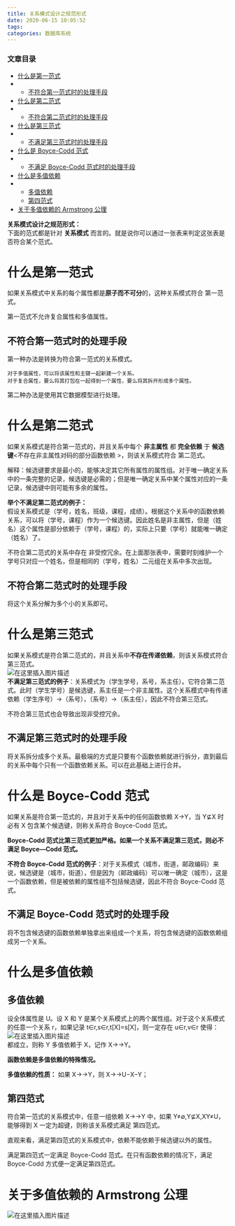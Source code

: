 ```yaml
---
title: 关系模式设计之规范形式
date: 2020-06-15 10:05:52
tags: 
categories: 数据库系统
---
```


<!--more-->

### 文章目录

- [什么是第一范式](#_4)
- - [不符合第一范式时的处理手段](#_9)
- [什么是第二范式](#_17)
- - [不符合第二范式时的处理手段](#_28)
- [什么是第三范式](#_31)
- - [不满足第三范式时的处理手段](#_39)
- [什么是 Boyce-Codd 范式](#_BoyceCodd__44)
- - [不满足 Boyce-Codd 范式时的处理手段](#_BoyceCodd__52)
- [什么是多值依赖](#_55)
- - [多值依赖](#_56)
  - [第四范式](#_67)
- [关于多值依赖的 Armstrong 公理](#_Armstrong__77)

  
**关系模式设计之规范形式：**  
下面的范式都是针对 **关系模式** 而言的。就是说你可以通过一张表来判定这张表是否符合某个范式。

# 什么是第一范式

如果关系模式中关系的每个属性都是**原子而不可分**的，这种关系模式符合 第一范式。

第一范式不允许复合属性和多值属性。

## 不符合第一范式时的处理手段

第一种办法是转换为符合第一范式的关系模式。

```
对于多值属性，可以将该属性和主键一起新建一个关系。
对于复合属性，要么将其打包在一起得到一个属性，要么将其拆开形成多个属性。
```

第二种办法是使用其它数据模型进行处理。

# 什么是第二范式

如果关系模式是符合第一范式的，并且关系中每个 **非主属性** 都 **完全依赖** 于 **候选键**\<不存在非主属性对码的部分函数依赖 >，则该关系模式符合 第二范式。

解释：候选键要求是最小的，能够决定其它所有属性的属性组。对于唯一确定关系中的一条完整的记录，候选键是必需的；但是唯一确定关系中某个属性对应的一条记录，候选键中则可能有多余的属性。

**举个不满足第二范式的例子：**  
假设关系模式是（学号，姓名，班级，课程，成绩）。根据这个关系中的函数依赖关系，可以将（学号，课程）作为一个候选键。因此姓名是非主属性，但是（姓名）这个属性是部分依赖于（学号，课程）的，实际上只要（学号）就能唯一确定（姓名）了。

不符合第二范式的关系中存在 非受控冗余。在上面那张表中，需要时刻维护一个学号只对应一个姓名，但是相同的（学号，姓名）二元组在关系中多次出现。

## 不符合第二范式时的处理手段

将这个关系分解为多个小的关系即可。

# 什么是第三范式

如果关系模式是符合第二范式的，并且关系中**不存在传递依赖**，则该关系模式符合 第三范式。  
![在这里插入图片描述](https://img-blog.csdnimg.cn/2020061509522554.png)  
**不满足第三范式的例子**：关系模式为（学生学号，系号，系主任）。它符合第二范式。此时（学生学号）是候选键，系主任是一个非主属性。这个关系模式中有传递依赖（学生序号）→（系号），（系号）→（系主任），因此不符合第三范式。

不符合第三范式也会导致出现非受控冗余。

## 不满足第三范式时的处理手段

将关系拆分成多个关系。最极端的方式是只要有个函数依赖就进行拆分，直到最后的关系中每个只有一个函数依赖关系。可以在此基础上进行合并。

# 什么是 Boyce-Codd 范式

如果关系是符合第一范式的，并且对于关系中的任何函数依赖 X→Y，当 Y⊈X 时必有 X 包含某个候选键，则称关系符合 Boyce-Codd 范式。

**Boyce-Codd 范式比第三范式更加严格。如果一个关系不满足第三范式，则必不满足 Boyce—Codd 范式。**

**不符合 Boyce-Codd 范式的例子**：对于关系模式（城市，街道，邮政编码）来说，候选键是（城市，街道），但是因为（邮政编码）可以唯一确定（城市），这是一个函数依赖，但是被依赖的属性组不包括候选键，因此不符合 Boyce-Codd 范式。

## 不满足 Boyce-Codd 范式时的处理手段

将不包含候选键的函数依赖单独拿出来组成一个关系，将包含候选键的函数依赖组成另一个关系。

# 什么是多值依赖

## 多值依赖

设全体属性是 U。设 X 和 Y 是某个关系模式上的两个属性组。对于这个关系模式的任意一个关系 r，如果记录 t∈r,s∈r,t\[X\]=s\[X\]，则一定存在 u∈r,v∈r 使得：![在这里插入图片描述](https://img-blog.csdnimg.cn/20200615100210916.png)  
都成立，则称 Y 多值依赖于 X，记作 X→→Y。

**函数依赖是多值依赖的特殊情况。**

**多值依赖的性质：** 如果 X→→Y，则 X→→U−X−Y；

## 第四范式

符合第一范式的关系模式中，任意一组依赖 X→→Y 中，如果 Y≠∅,Y⊈X,XY≠U，能够得到 X 一定为超键，则称该关系模式满足 第四范式。

直观来看，满足第四范式的关系模式中，依赖不能依赖于候选键以外的属性。

满足第四范式一定满足 Boyce-Codd 范式。在只有函数依赖的情况下，满足 Boyce-Codd 方式便一定满足第四范式。

# 关于多值依赖的 Armstrong 公理

![在这里插入图片描述](https://img-blog.csdnimg.cn/20200615100533416.png?x-oss-process=image/watermark,type_ZmFuZ3poZW5naGVpdGk,shadow_10,text_aHR0cHM6Ly9ibG9nLmNzZG4ubmV0L3FxXzIxMDQwNTU5,size_16,color_FFFFFF,t_70)